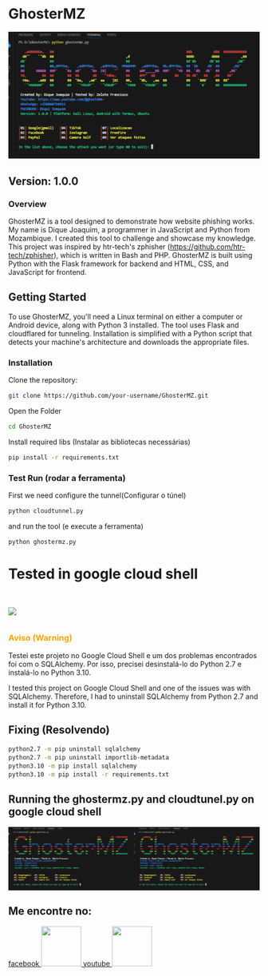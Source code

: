 # GhosterMZ
<img src='screenshot.png'>

## Version: 1.0.0

### Overview
GhosterMZ is a tool designed to demonstrate how website phishing works. My name is Dique Joaquim, a programmer in JavaScript and Python from Mozambique. I created this tool to challenge and showcase my knowledge. This project was inspired by htr-tech's zphisher (https://github.com/htr-tech/zphisher), which is written in Bash and PHP. GhosterMZ is built using Python with the Flask framework for backend and HTML, CSS, and JavaScript for frontend.

## Getting Started
To use GhosterMZ, you'll need a Linux terminal on either a computer or Android device, along with Python 3 installed. The tool uses Flask and cloudflared for tunneling. Installation is simplified with a Python script that detects your machine's architecture and downloads the appropriate files.

### Installation
Clone the repository:
```bash
git clone https://github.com/your-username/GhosterMZ.git
```
Open the Folder
```bash
cd GhosterMZ
```
Install required libs (Instalar as bibliotecas necessárias)
```bash
pip install -r requirements.txt
```
### Test Run (rodar a ferramenta)
First we need configure the tunnel(Configurar o túnel)
```bash
python cloudtunnel.py
```
and run the tool (e execute a ferramenta)
```bash
python ghostermz.py
```
<h1>Tested in google cloud shell<h1>
<p align="left">
  <a href="https://ssh.cloud.google.com/cloudshell/editor?cloudshell_git_repo=https://github.com/diguijoaquim/GhosterMZ.git&cloudshell_open_in_editor=README.md" target="_blank">
    <img src="https://gstatic.com/cloudssh/images/open-btn.svg">
  </a>
</p>
<h3 style="color:orange">Aviso (Warning)</h3>
<p>Testei este projeto no Google Cloud Shell e um dos problemas encontrados foi com o SQLAlchemy. Por isso, precisei desinstalá-lo do Python 2.7 e instalá-lo no Python 3.10.</p>

<p>I tested this project on Google Cloud Shell and one of the issues was with SQLAlchemy. Therefore, I had to uninstall SQLAlchemy from Python 2.7 and install it for Python 3.10.</p>
<h2>Fixing (Resolvendo)</h2>

```bash
python2.7 -m pip uninstall sqlalchemy
python2.7 -m pip uninstall importlib-metadata
python3.10 -m pip install sqlalchemy
python3.10 -m pip install -r requirements.txt
```

<h2>Running the ghostermz.py and cloudtunel.py on google cloud shell</h2>

<div style="display: flex; justify-content: center;">
    <img src="screenshot.png" alt="Imagem 1" style="max-width: 50%; height: auto;">
    <img src="screenshot.png" alt="Imagem 2" style="max-width: 50%; height: auto;">
</div>


<h2>Me encontre no:</h2>
<a href='https://www.facebook.com/profile.php?id=100091313717660'>
facebook
  <img src='https://scontent-jnb2-1.xx.fbcdn.net/v/t39.30808-6/448274077_389307437456377_8308827626474677469_n.jpg?_nc_cat=108&ccb=1-7&_nc_sid=6ee11a&_nc_eui2=AeFdVMDKAaxZDX_-u-btuQWv1jS3z4zVTi_WNLfPjNVOL4xj8j6UJUxLiPM0SZdaLI6mMCIewY0LQVCaM-V0ziS1&_nc_ohc=8ZnOV7ubqo4Q7kNvgEBpovy&_nc_ht=scontent-jnb2-1.xx&oh=00_AYBN9aLEyUz9GByvuHhMkvo2J6-PMNYPkZLMBvt9wDc9AQ&oe=669F0988' width='80' height='80' label='facebook Dique Joaquim'>
</a>
<a href='https://www.youtube.com/@ghost404-'>
youtube
  <img src='https://yt3.googleusercontent.com/pGY-ybUOED5IcNrKBr0OG9K2CHzHBaA34Fzj8JmJZHJuRzEfkUfzokPQvLG-3CBRx4pBXtjfrQ=s160-c-k-c0x00ffffff-no-rj' width='80' height='80' label='facebook Dique Joaquim'>
</a>
